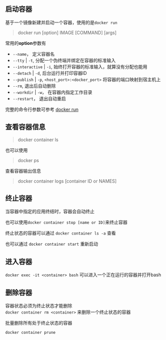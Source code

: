 
## 启动容器
基于一个镜像新建并启动一个容器，使用的是`docker run`  
> docker run [option] IMAGE [COMMAND] [args]

常用的**option**参数有
- `--name`， 定义容器名
- `--tty` | `-t`, 分配一个伪终端并绑定在容器的标准输入
- `--interactive` | `-i`, 始终打开容器的标准输入，就算没有分配也能用
- `--detach` | `-d`, 后台运行并打印容器ID
- `--publish` | `-p`, `<host_port>:<docker_port>` 将容器的端口映射到宿主机上
- `--rm`, 退出后自动删除
- `--workdir` | `-w`， 在容器内指定工作目录
- `--restart`， 退出自动重启

完整的命令行参数可参考 [docker run](https://docs.docker.com/edge/engine/reference/commandline/run/)  

## 查看容器信息

>docker container ls

也可以使用
> docker ps

查看容器输出信息

> docker container logs [container ID or NAMES]


## 终止容器
当容器中指定的应用终结时，容器会自动终止  

也可以使用`docker container stop [name or ID]`来终止容器

终止状态的容器可以通过 `docker container ls -a` 查看

也可以通过 `docker container start` 重新启动

## 进入容器
`docker exec -it <container> bash` 可以进入一个正在运行的容器并打开bash  

## 删除容器
容器状态必须为终止状态才能删除  
`docker container rm <container>` 来删除一个终止状态的容器  

批量删除所有处于终止状态的容器  

    docker container prune



